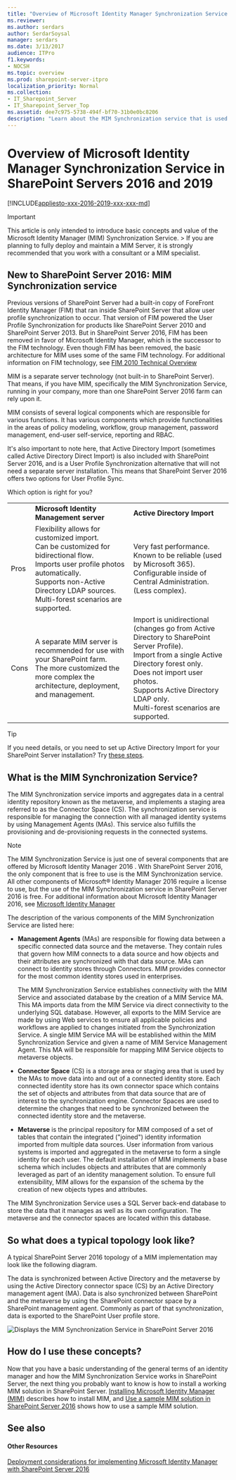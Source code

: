```yaml
---
title: "Overview of Microsoft Identity Manager Synchronization Service in SharePoint Servers 2016 and 2019"
ms.reviewer: 
ms.author: serdars
author: SerdarSoysal
manager: serdars
ms.date: 3/13/2017
audience: ITPro
f1.keywords:
- NOCSH
ms.topic: overview
ms.prod: sharepoint-server-itpro
localization_priority: Normal
ms.collection:
- IT_Sharepoint_Server
- IT_Sharepoint_Server_Top
ms.assetid: dee7c975-5738-494f-bf70-31b0e0bc8206
description: "Learn about the MIM Synchronization service that is used in a SharePoint Server farm."
---
```


# Overview of Microsoft Identity Manager Synchronization Service in SharePoint Servers 2016 and 2019

[!INCLUDE[appliesto-xxx-2016-2019-xxx-xxx-md](../includes/appliesto-xxx-2016-2019-xxx-xxx-md.md)] 
  
> [!IMPORTANT]
> This article is only intended to introduce basic concepts and value of the Microsoft Identity Manager (MIM) Synchronization Service. > If you are planning to fully deploy and maintain a MIM Server, it is strongly recommended that you work with a consultant or a MIM specialist. 
  
## New to SharePoint Server 2016: MIM Synchronization service
<a name="BKMK_WhatIsMIM1"> </a>

Previous versions of SharePoint Server had a built-in copy of ForeFront Identity Manager (FIM) that ran inside SharePoint Server that allow user profile synchronization to occur. That version of FIM powered the User Profile Synchronization for products like SharePoint Server 2010 and SharePoint Server 2013. But in SharePoint Server 2016, FIM has been removed in favor of Microsoft Identity Manager, which is the successor to the FIM technology. Even though FIM has been removed, the basic architecture for MIM uses some of the same FIM technology. For additional information on FIM technology, see [FIM 2010 Technical Overview](/previous-versions/mim/ff621362(v=ws.10))
  
MIM is a separate server technology (not built-in to SharePoint Server). That means, if you have MIM, specifically the MIM Synchronization Service, running in your company, more than one SharePoint Server 2016 farm can rely upon it.
  
MIM consists of several logical components which are responsible for various functions. It has various components which provide functionalities in the areas of policy modeling, workflow, group management, password management, end-user self-service, reporting and RBAC.
  
It's also important to note here, that Active Directory Import (sometimes called Active Directory Direct Import) is also included with SharePoint Server 2016, and is a User Profile Synchronization alternative that will not need a separate server installation. This means that SharePoint Server 2016 offers two options for User Profile Sync.
  
Which option is right for you?
  
||||
|:-----|:-----|:-----|
||**Microsoft Identity Management server** <br/> |**Active Directory Import** <br/> |
|Pros  <br/> | Flexibility allows for customized import.  <br/>  Can be customized for bidirectional flow.  <br/>  Imports user profile photos automatically.  <br/>  Supports non-Active Directory LDAP sources.  <br/>  Multi-forest scenarios are supported.  <br/> | Very fast performance.  <br/>  Known to be reliable (used by Microsoft 365).  <br/>  Configurable inside of Central Administration. (Less complex).  <br/> |
|Cons  <br/> | A separate MIM server is recommended for use with your SharePoint farm.  <br/>  The more customized the more complex the architecture, deployment, and management.  <br/> | Import is unidirectional (changes go from Active Directory to SharePoint Server Profile).  <br/>  Import from a single Active Directory forest only.  <br/>  Does not import user photos.  <br/>  Supports Active Directory LDAP only.  <br/>  Multi-forest scenarios are supported.  <br/> |
   
> [!TIP]
> If you need details, or you need to set up Active Directory Import for your SharePoint Server installation? Try [these steps](./configure-profile-synchronization-by-using-sharepoint-active-directory-import.md).
  
## What is the MIM Synchronization Service?
<a name="BKMK_WhatIsMIM1"> </a>

The MIM Synchronization service imports and aggregates data in a central identity repository known as the metaverse, and implements a staging area referred to as the Connector Space (CS). The synchronization service is responsible for managing the connection with all managed identity systems by using Management Agents (MAs). This service also fulfills the provisioning and de-provisioning requests in the connected systems.
  
> [!NOTE]
> The MIM Synchronization Service is just one of several components that are offered by Microsoft Identity Manager 2016 . With SharePoint Server 2016, the only component that is free to use is the MIM Synchronization service. All other components of Microsoft® Identity Manager 2016 require a license to use, but the use of the MIM Synchronization service in SharePoint Server 2016 is free. For additional information about Microsoft Identity Manager 2016, see [Microsoft Identity Manager](https://go.microsoft.com/fwlink/?linkid=838921)
  
The description of the various components of the MIM Synchronization Service are listed here:
  
- **Management Agents** (MAs) are responsible for flowing data between a specific connected data source and the metaverse. They contain rules that govern how MIM connects to a data source and how objects and their attributes are synchronized with that data source. MAs can connect to identity stores through Connectors. MIM provides connector for the most common identity stores used in enterprises. 
    
    The MIM Synchronization Service establishes connectivity with the MIM Service and associated database by the creation of a MIM Service MA. This MA imports data from the MIM Service via direct connectivity to the underlying SQL database. However, all exports to the MIM Service are made by using Web services to ensure all applicable policies and workflows are applied to changes initiated from the Synchronization Service. A single MIM Service MA will be established within the MIM Synchronization Service and given a name of MIM Service Management Agent. This MA will be responsible for mapping MIM Service objects to metaverse objects.
    
- **Connector Space** (CS) is a storage area or staging area that is used by the MAs to move data into and out of a connected identity store. Each connected identity store has its own connector space which contains the set of objects and attributes from that data source that are of interest to the synchronization engine. Connector Spaces are used to determine the changes that need to be synchronized between the connected identity store and the metaverse. 
    
- **Metaverse** is the principal repository for MIM composed of a set of tables that contain the integrated ("joined") identity information imported from multiple data sources. User information from various systems is imported and aggregated in the metaverse to form a single identity for each user. The default installation of MIM implements a base schema which includes objects and attributes that are commonly leveraged as part of an identity management solution. To ensure full extensibility, MIM allows for the expansion of the schema by the creation of new objects types and attributes. 
    
The MIM Synchronization Service uses a SQL Server back-end database to store the data that it manages as well as its own configuration. The metaverse and the connector spaces are located within this database.
  
## So what does a typical topology look like?
<a name="BKMK_WhatIsMIM1"> </a>

A typical SharePoint Server 2016 topology of a MIM implementation may look like the following diagram.
  
The data is synchronized between Active Directory and the metaverse by using the Active Directory connector space (CS) by an Active Directory management agent (MA). Data is also synchronized between SharePoint and the metaverse by using the SharePoint connector space by a SharePoint management agent. Commonly as part of that synchronization, data is exported to the SharePoint User profile store.
  
![Displays the MIM Synchronization Service in SharePoint Server 2016](../media/5fbadbd6-37a2-468e-ad41-6633f6244ae4.jpg)
  
## How do I use these concepts?
<a name="BKMK_WhatIsMIM1"> </a>

Now that you have a basic understanding of the general terms of an identity manager and how the MIM Synchronization Service works in SharePoint Server, the next thing you probably want to know is how to install a working MIM solution in SharePoint Server. [Installing Microsoft Identity Manager (MIM)](install-microsoft-identity-manager-for-user-profiles-in-sharepoint-server-2016.md#BKMK_InstallMIM) describes how to install MIM, and [Use a sample MIM solution in SharePoint Server 2016](use-a-sample-mim-solution-in-sharepoint-server-2016.md) shows how to use a sample MIM solution.
  
## See also
<a name="BKMK_WhatIsMIM1"> </a>

#### Other Resources

[Deployment considerations for implementing Microsoft Identity Manager with SharePoint Server 2016](deployment-considerations-for-implementing-microsoft-identity-manager-with-share.md)